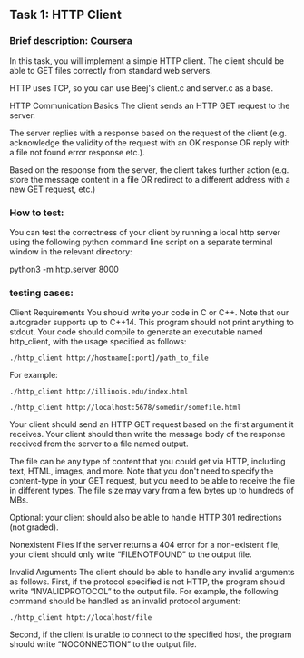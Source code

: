 ## Task 1: HTTP Client

### Brief description: [Coursera](https://www.coursera.org/learn/cs-435-cn/programming/)
In this task, you will implement a simple HTTP client. The client should be able to GET files correctly from standard web servers. 

HTTP uses TCP, so you can use Beej's client.c and server.c as a base.

HTTP Communication Basics
The client sends an HTTP GET request to the server.

The server replies with a response based on the request of the client (e.g. acknowledge the validity of the request with an OK response OR reply with a file not found error response etc.).

Based on the response from the server, the client takes further action (e.g. store the message content in a file OR redirect to a different address with a new GET request, etc.)

### How to test:
You can test the correctness of your client by running a local http server using the following python command line script on a separate terminal window in the relevant directory:

python3 -m http.server 8000  

### testing cases:

Client Requirements
You should write your code in C or C++. Note that our autograder supports up to C++14. This program should not print anything to stdout. Your code should compile to generate an executable named http_client, with the usage specified as follows:

`./http_client http://hostname[:port]/path_to_file`

For example:

`./http_client http://illinois.edu/index.html`

`./http_client http://localhost:5678/somedir/somefile.html`

Your client should send an HTTP GET request based on the first argument it receives. Your client should then write the message body of the response received from the server to a file named output. 

The file can be any type of content that you could get via HTTP, including text, HTML, images, and more. Note that you don't need to specify the content-type in your GET request, but you need to be able to receive the file in different types. The file size may vary from a few bytes up to hundreds of MBs.

Optional: your client should also be able to handle HTTP 301 redirections (not graded).

Nonexistent Files
If the server returns a 404 error for a non-existent file, your client should only write “FILENOTFOUND” to the output file.

Invalid Arguments
The client should be able to handle any invalid arguments as follows.  First, if the protocol specified is not HTTP, the program should write “INVALIDPROTOCOL” to the output file. For example, the following command should be handled as an invalid protocol argument:

`./http_client htpt://localhost/file`

Second, if the client is unable to connect to the specified host, the program should write “NOCONNECTION” to the output file.
